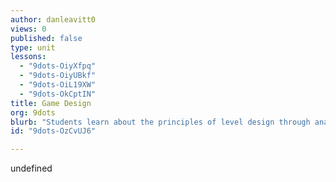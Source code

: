 ```yaml
---
author: danleavitt0
views: 0
published: false
type: unit
lessons: 
  - "9dots-OiyXfpq"
  - "9dots-OiyUBkf"
  - "9dots-OiL19XW"
  - "9dots-OkCptIN"
title: Game Design
org: 9dots
blurb: "Students learn about the principles of level design through analyzing video of famous games and creating their own video game levels on #gamefroot."
id: "9dots-OzCvUJ6"

---
```


undefined
